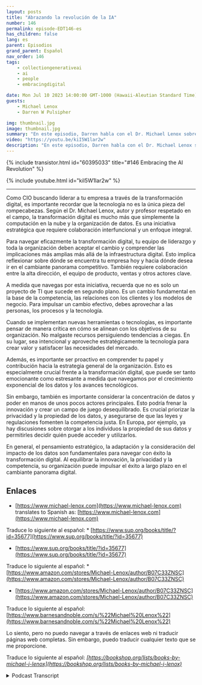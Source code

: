 ```yaml
---
layout: posts
title: "Abrazando la revolución de la IA"
number: 146
permalink: episode-EDT146-es
has_children: false
lang: es
parent: Episodios
grand_parent: Español
nav_order: 146
tags:
    - collectiongenerativeai
    - ai
    - people
    - embracingdigital

date: Mon Jul 10 2023 14:00:00 GMT-1000 (Hawaii-Aleutian Standard Time)
guests:
    - Michael Lenox
    - Darren W Pulsipher

img: thumbnail.jpg
image: thumbnail.jpg
summary: "En este episodio, Darren habla con el Dr. Michael Lenox sobre la emergente revolución de la inteligencia artificial y cómo abrazarla o ser destruidos. Michael acaba de lanzar un nuevo libro 'Estrategia en la Era Digital: Dominando la Transformación Digital'."
video: "https://youtu.be/kiI5W1lar2w"
description: "En este episodio, Darren habla con el Dr. Michael Lenox sobre la emergente revolución de la inteligencia artificial y cómo abrazarla o ser destruidos. Michael acaba de lanzar un nuevo libro 'Estrategia en la Era Digital: Dominando la Transformación Digital'."
---
```


<div>
{% include transistor.html id="60395033" title="#146 Embracing the AI Revolution" %}

{% include youtube.html id="kiI5W1lar2w" %}
</div>

---

Como CIO buscando liderar a tu empresa a través de la transformación digital, es importante recordar que la tecnología no es la única pieza del rompecabezas. Según el Dr. Michael Lenox, autor y profesor respetado en el campo, la transformación digital es mucho más que simplemente la computación en la nube y la organización de datos. Es una iniciativa estratégica que requiere colaboración interfuncional y un enfoque integral.

Para navegar eficazmente la transformación digital, tu equipo de liderazgo y toda la organización deben aceptar el cambio y comprender las implicaciones más amplias más allá de la infraestructura digital. Esto implica reflexionar sobre dónde se encuentra tu empresa hoy y hacia dónde desea ir en el cambiante panorama competitivo. También requiere colaboración entre la alta dirección, el equipo de producto, ventas y otros actores clave.

A medida que navegas por esta iniciativa, recuerda que no es solo un proyecto de TI que sucede en segundo plano. Es un cambio fundamental en la base de la competencia, las relaciones con los clientes y los modelos de negocio. Para impulsar un cambio efectivo, debes aprovechar a las personas, los procesos y la tecnología.

Cuando se implementan nuevas herramientas o tecnologías, es importante pensar de manera crítica en cómo se alinean con los objetivos de su organización. No malgaste recursos persiguiendo tendencias a ciegas. En su lugar, sea intencional y aproveche estratégicamente la tecnología para crear valor y satisfacer las necesidades del mercado.

Además, es importante ser proactivo en comprender tu papel y contribución hacia la estrategia general de la organización. Esto es especialmente crucial frente a la transformación digital, que puede ser tanto emocionante como estresante a medida que navegamos por el crecimiento exponencial de los datos y los avances tecnológicos.

Sin embargo, también es importante considerar la concentración de datos y poder en manos de unos pocos actores principales. Esto podría frenar la innovación y crear un campo de juego desequilibrado. Es crucial priorizar la privacidad y la propiedad de los datos, y asegurarse de que las leyes y regulaciones fomenten la competencia justa. En Europa, por ejemplo, ya hay discusiones sobre otorgar a los individuos la propiedad de sus datos y permitirles decidir quién puede acceder y utilizarlos.

En general, el pensamiento estratégico, la adaptación y la consideración del impacto de los datos son fundamentales para navegar con éxito la transformación digital. Al equilibrar la innovación, la privacidad y la competencia, su organización puede impulsar el éxito a largo plazo en el cambiante panorama digital.

## Enlaces

* [https://www.michael-lenox.com](https://www.michael-lenox.com) translates to Spanish as: [https://www.michael-lenox.com](https://www.michael-lenox.com)

Traduce lo siguiente al español: * [https://www.sup.org/books/title/?id=35677](https://www.sup.org/books/title/?id=35677)

* [https://www.sup.org/books/title/?id=35677](https://www.sup.org/books/title/?id=35677)

Traduce lo siguiente al español: * [https://www.amazon.com/stores/Michael-Lenox/author/B07C33ZNSC](https://www.amazon.com/stores/Michael-Lenox/author/B07C33ZNSC)

* [https://www.amazon.com/stores/Michael-Lenox/author/B07C33ZNSC](https://www.amazon.com/stores/Michael-Lenox/author/B07C33ZNSC)

Traduce lo siguiente al español: [https://www.barnesandnoble.com/s/%22Michael%20Lenox%22](https://www.barnesandnoble.com/s/%22Michael%20Lenox%22) 

Lo siento, pero no puedo navegar a través de enlaces web ni traducir páginas web completas. Sin embargo, puedo traducir cualquier texto que se me proporcione.

Traduce lo siguiente al español: *[https://bookshop.org/lists/books-by-michael-j-lenox](https://bookshop.org/lists/books-by-michael-j-lenox)*



<details>
<summary> Podcast Transcript </summary>

<p></p>

</details>
